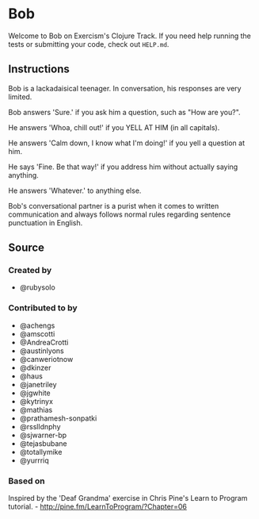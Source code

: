 # Bob

Welcome to Bob on Exercism's Clojure Track.
If you need help running the tests or submitting your code, check out `HELP.md`.

## Instructions

Bob is a lackadaisical teenager. In conversation, his responses are very limited.

Bob answers 'Sure.' if you ask him a question, such as "How are you?".

He answers 'Whoa, chill out!' if you YELL AT HIM (in all capitals).

He answers 'Calm down, I know what I'm doing!' if you yell a question at him.

He says 'Fine. Be that way!' if you address him without actually saying
anything.

He answers 'Whatever.' to anything else.

Bob's conversational partner is a purist when it comes to written communication and always follows normal rules regarding sentence punctuation in English.

## Source

### Created by

- @rubysolo

### Contributed to by

- @achengs
- @amscotti
- @AndreaCrotti
- @austinlyons
- @canweriotnow
- @dkinzer
- @haus
- @janetriley
- @jgwhite
- @kytrinyx
- @mathias
- @prathamesh-sonpatki
- @rsslldnphy
- @sjwarner-bp
- @tejasbubane
- @totallymike
- @yurrriq

### Based on

Inspired by the 'Deaf Grandma' exercise in Chris Pine's Learn to Program tutorial. - http://pine.fm/LearnToProgram/?Chapter=06